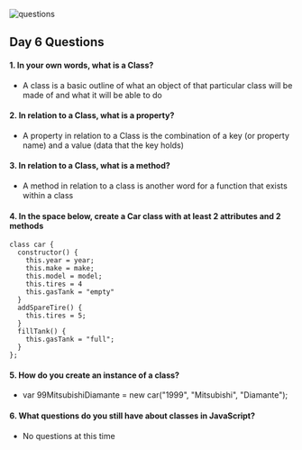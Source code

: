 ![questions](https://citydadsgroup.com/nyc/wp-content/uploads/sites/2/2017/06/questions-scrabble.jpg)

## Day 6 Questions

#### 1. In your own words, what is a Class?

- A class is a basic outline of what an object of that particular class will be made of and what it will be able to do

#### 2. In relation to a Class, what is a property?

- A property in relation to a Class is the combination of a key (or property name) and a value (data that the key holds)

#### 3. In relation to a Class, what is a method?

- A method in relation to a class is another word for a function that exists within a class

#### 4. In the space below, create a Car class with at least 2 attributes and 2 methods
```
class car {
  constructor() {
    this.year = year;
    this.make = make;
    this.model = model;
    this.tires = 4
    this.gasTank = "empty"
  }
  addSpareTire() {
    this.tires = 5;
  }
  fillTank() {
    this.gasTank = "full";
  }
};
```
#### 5. How do you create an instance of a class?

- var 99MitsubishiDiamante = new car("1999", "Mitsubishi", "Diamante");

#### 6. What questions do you still have about classes in JavaScript?

- No questions at this time
